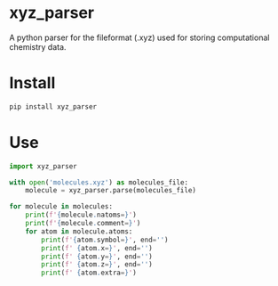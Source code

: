 # xyz_parser
A python parser for the fileformat (.xyz) used for storing computational
chemistry data.

# Install
```bash
pip install xyz_parser
```

# Use
```python
import xyz_parser

with open('molecules.xyz') as molecules_file:
    molecule = xyz_parser.parse(molecules_file)

for molecule in molecules:
    print(f'{molecule.natoms=}')
    print(f'{molecule.comment=}')
    for atom in molecule.atoms:
        print(f'{atom.symbol=}', end='')
        print(f' {atom.x=}', end='')
        print(f' {atom.y=}', end='')
        print(f' {atom.z=}', end='')
        print(f' {atom.extra=}')
```
